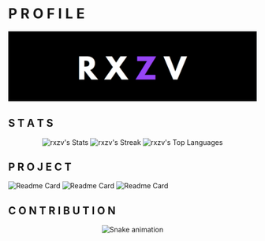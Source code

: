 # P R O F I L E
![RXZV BANNER PROFILE](https://github.com/rxzv/rxzv/blob/main/assets/purple.png)

## S T A T S
<div align="center">
  
  ![rxzv's Stats](https://github-readme-stats.vercel.app/api?username=rxzv\&rank_icon=github&theme=midnight-purple&show_icons=true&hide_border=true&count_private=true)
  ![rxzv's Streak](https://github-readme-streak-stats.herokuapp.com/?user=rxzv&theme=midnight-purple&hide_border=true)
  ![rxzv's Top Languages](https://github-readme-stats.vercel.app/api/top-langs/?username=rxzv&theme=midnight-purple&show_icons=true&hide_border=true&layout=donut)
  
</div>

## P R O J E C T
<div align="left">
  
  ![Readme Card](https://github-readme-stats.vercel.app/api/pin/?username=rxzv\&repo=rpsic\&theme=midnight-purple&show_owner=true&hide_border=true)
  ![Readme Card](https://github-readme-stats.vercel.app/api/pin/?username=rxzv\&repo=regislogin.form\&theme=midnight-purple&show_owner=true&hide_border=true)
  ![Readme Card](https://github-readme-stats.vercel.app/api/pin/?username=rxzv\&repo=rxzv\&theme=midnight-purple&show_owner=true&hide_border=true)
  
</div>


## C O N T R I B U T I O N
<div align="center">
  <img src="https://raw.githubusercontent.com/rxzv/rxzv/output/snake.svg" alt="Snake animation"/>
</div>

